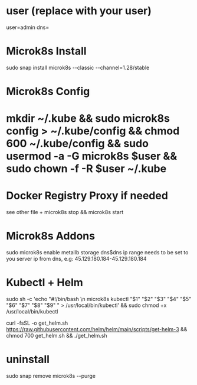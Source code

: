 # user (replace with your user)
user=admin
dns=

# Microk8s Install
sudo snap install microk8s --classic --channel=1.28/stable

# Microk8s Config
# mkdir ~/.kube && sudo microk8s config > ~/.kube/config && chmod 600 ~/.kube/config && sudo usermod -a -G microk8s $user && sudo chown -f -R $user ~/.kube

# Docker Registry Proxy if needed
see other file + microk8s stop && microk8s start

# Microk8s Addons
sudo microk8s enable metallb storage dns$dns
ip range needs to be set to you server ip from dns, e.g: 45.129.180.184-45.129.180.184

# Kubectl + Helm
sudo sh -c 'echo "#!/bin/bash \n microk8s kubectl "\$1" "\$2" "\$3" "\$4" "\$5" "\$6" "\$7" "\$8" "\$9" " > /usr/local/bin/kubectl' && sudo chmod +x /usr/local/bin/kubectl

curl -fsSL -o get_helm.sh https://raw.githubusercontent.com/helm/helm/main/scripts/get-helm-3 && chmod 700 get_helm.sh && ./get_helm.sh

                                                                                                                                            
# uninstall
sudo snap remove microk8s --purge